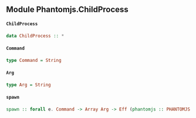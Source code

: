 ## Module Phantomjs.ChildProcess

#### `ChildProcess`

``` purescript
data ChildProcess :: *
```

#### `Command`

``` purescript
type Command = String
```

#### `Arg`

``` purescript
type Arg = String
```

#### `spawn`

``` purescript
spawn :: forall e. Command -> Array Arg -> Eff (phantomjs :: PHANTOMJS | e) ChildProcess
```


